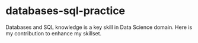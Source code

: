 # databases-sql-practice
Databases and SQL knowledge is a key skill in Data Science domain. Here is my contribution to enhance my skillset.
